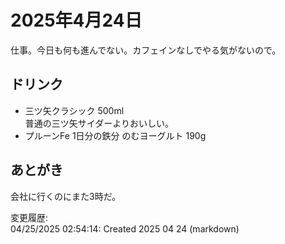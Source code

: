 # 2025年4月24日

仕事。今日も何も進んでない。カフェインなしでやる気がないので。

## ドリンク

- 三ツ矢クラシック 500ml  
普通の三ツ矢サイダーよりおいしい。
- プルーンFe 1日分の鉄分 のむヨーグルト 190g

## あとがき

会社に行くのにまた3時だ。

変更履歴:  
04/25/2025 02:54:14: Created 2025 04 24 (markdown)  
